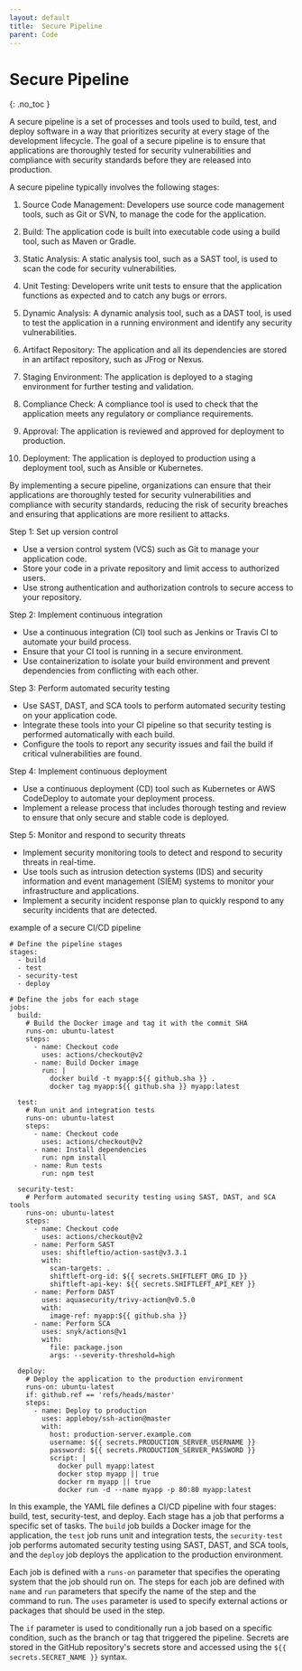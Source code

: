 ```yaml
---
layout: default
title:  Secure Pipeline
parent: Code
---
```


# Secure Pipeline
{: .no_toc }



A secure pipeline is a set of processes and tools used to build, test, and deploy software in a way that prioritizes security at every stage of the development lifecycle. The goal of a secure pipeline is to ensure that applications are thoroughly tested for security vulnerabilities and compliance with security standards before they are released into production.


A secure pipeline typically involves the following stages:

1. Source Code Management: Developers use source code management tools, such as Git or SVN, to manage the code for the application.

2. Build: The application code is built into executable code using a build tool, such as Maven or Gradle.

3. Static Analysis: A static analysis tool, such as a SAST tool, is used to scan the code for security vulnerabilities.

4. Unit Testing: Developers write unit tests to ensure that the application functions as expected and to catch any bugs or errors.

5. Dynamic Analysis: A dynamic analysis tool, such as a DAST tool, is used to test the application in a running environment and identify any security vulnerabilities.

6. Artifact Repository: The application and all its dependencies are stored in an artifact repository, such as JFrog or Nexus.

7. Staging Environment: The application is deployed to a staging environment for further testing and validation.

8. Compliance Check: A compliance tool is used to check that the application meets any regulatory or compliance requirements.

9. Approval: The application is reviewed and approved for deployment to production.

10. Deployment: The application is deployed to production using a deployment tool, such as Ansible or Kubernetes.

By implementing a secure pipeline, organizations can ensure that their applications are thoroughly tested for security vulnerabilities and compliance with security standards, reducing the risk of security breaches and ensuring that applications are more resilient to attacks.






Step 1: Set up version control

* Use a version control system (VCS) such as Git to manage your application code.
* Store your code in a private repository and limit access to authorized users.
* Use strong authentication and authorization controls to secure access to your repository.

Step 2: Implement continuous integration

* Use a continuous integration (CI) tool such as Jenkins or Travis CI to automate your build process.
* Ensure that your CI tool is running in a secure environment.
* Use containerization to isolate your build environment and prevent dependencies from conflicting with each other.

Step 3: Perform automated security testing

* Use SAST, DAST, and SCA tools to perform automated security testing on your application code.
* Integrate these tools into your CI pipeline so that security testing is performed automatically with each build.
* Configure the tools to report any security issues and fail the build if critical vulnerabilities are found.

Step 4: Implement continuous deployment

* Use a continuous deployment (CD) tool such as Kubernetes or AWS CodeDeploy to automate your deployment process.
* Implement a release process that includes thorough testing and review to ensure that only secure and stable code is deployed.

Step 5: Monitor and respond to security threats

* Implement security monitoring tools to detect and respond to security threats in real-time.
* Use tools such as intrusion detection systems (IDS) and security information and event management (SIEM) systems to monitor your infrastructure and applications.
* Implement a security incident response plan to quickly respond to any security incidents that are detected.


example of a secure CI/CD pipeline


```
# Define the pipeline stages
stages:
  - build
  - test
  - security-test
  - deploy

# Define the jobs for each stage
jobs:
  build:
    # Build the Docker image and tag it with the commit SHA
    runs-on: ubuntu-latest
    steps:
      - name: Checkout code
        uses: actions/checkout@v2
      - name: Build Docker image
        run: |
          docker build -t myapp:${{ github.sha }} .
          docker tag myapp:${{ github.sha }} myapp:latest

  test:
    # Run unit and integration tests
    runs-on: ubuntu-latest
    steps:
      - name: Checkout code
        uses: actions/checkout@v2
      - name: Install dependencies
        run: npm install
      - name: Run tests
        run: npm test

  security-test:
    # Perform automated security testing using SAST, DAST, and SCA tools
    runs-on: ubuntu-latest
    steps:
      - name: Checkout code
        uses: actions/checkout@v2
      - name: Perform SAST
        uses: shiftleftio/action-sast@v3.3.1
        with:
          scan-targets: .
          shiftleft-org-id: ${{ secrets.SHIFTLEFT_ORG_ID }}
          shiftleft-api-key: ${{ secrets.SHIFTLEFT_API_KEY }}
      - name: Perform DAST
        uses: aquasecurity/trivy-action@v0.5.0
        with:
          image-ref: myapp:${{ github.sha }}
      - name: Perform SCA
        uses: snyk/actions@v1
        with:
          file: package.json
          args: --severity-threshold=high

  deploy:
    # Deploy the application to the production environment
    runs-on: ubuntu-latest
    if: github.ref == 'refs/heads/master'
    steps:
      - name: Deploy to production
        uses: appleboy/ssh-action@master
        with:
          host: production-server.example.com
          username: ${{ secrets.PRODUCTION_SERVER_USERNAME }}
          password: ${{ secrets.PRODUCTION_SERVER_PASSWORD }}
          script: |
            docker pull myapp:latest
            docker stop myapp || true
            docker rm myapp || true
            docker run -d --name myapp -p 80:80 myapp:latest
```



In this example, the YAML file defines a CI/CD pipeline with four stages: build, test, security-test, and deploy. Each stage has a job that performs a specific set of tasks. The `build` job builds a Docker image for the application, the `test` job runs unit and integration tests, the `security-test` job performs automated security testing using SAST, DAST, and SCA tools, and the `deploy` job deploys the application to the production environment.

Each job is defined with a `runs-on` parameter that specifies the operating system that the job should run on. The steps for each job are defined with `name` and `run` parameters that specify the name of the step and the command to run. The `uses` parameter is used to specify external actions or packages that should be used in the step.

The `if` parameter is used to conditionally run a job based on a specific condition, such as the branch or tag that triggered the pipeline. Secrets are stored in the GitHub repository's secrets store and accessed using the `${{ secrets.SECRET_NAME }}` syntax.





